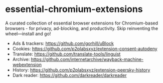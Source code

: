 # essential-chromium-extensions
A curated collection of essential browser extensions for Chromium-based browsers -  for privacy, ad-blocking, and productivity. Skip reinventing the wheel—install and go!

- Ads & trackers: https://github.com/gorhill/uBlock
- Cookies: https://github.com/p2plabsxyz/extension-consent-autodeny
- Translate: https://github.com/translate-tools/linguist
- Archive: https://github.com/internetarchive/wayback-machine-webextension
- History: https://github.com/p2plabsxyz/extension-peersky-history
- Dark reader: https://github.com/darkreader/darkreader

